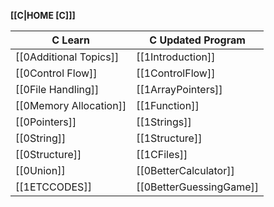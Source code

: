 **[[C|HOME [C]]]**

| **C Learn**            | **C Updated Program**   |
| ---------------------- | ----------------------- |
| [[0Additional Topics]] | [[1Introduction]]       |
| [[0Control Flow]]      | [[1ControlFlow]]        |
| [[0File Handling]]     | [[1ArrayPointers]]      |
| [[0Memory Allocation]] | [[1Function]]           |
| [[0Pointers]]          | [[1Strings]]            |
| [[0String]]            | [[1Structure]]          |
| [[0Structure]]         | [[1CFiles]]             |
| [[0Union]]             | [[0BetterCalculator]]   |
| [[1ETCCODES]]          | [[0BetterGuessingGame]] |
